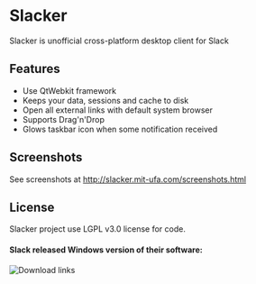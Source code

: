 # Slacker

Slacker is unofficial cross-platform desktop client for Slack

## Features

* Use QtWebkit framework
* Keeps your data, sessions and cache to disk
* Open all external links with default system browser
* Supports Drag'n'Drop
* Glows taskbar icon when some notification received

## Screenshots

See screenshots at http://slacker.mit-ufa.com/screenshots.html

## License

Slacker project use LGPL v3.0 license for code.

#### Slack released Windows version of their software:
![Download links](http://i.imgur.com/MPpI7zS.png)
